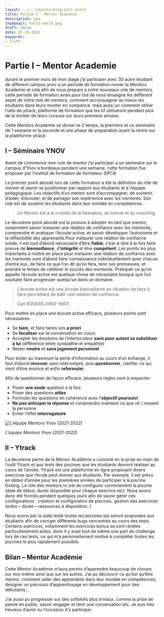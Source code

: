 ```yaml
---
layout: ../../layouts/blog-post.astro
title: Partie I – Mentor Academie
description: yea
thumbnail: hello-world.png
draft: false
date: 07-25-2022
keywords:
- Fluff
---
```


# Partie I – Mentor Academie

durant le premier mois de mon stage j’ai participer avec 30 autre etudiant de different campus ynov a un periode de formation nomer la Mentors Academie et cela afin de nous prepare a notre nouveaux role de mentors. cette periode de formation avais pour but de nous ensaigne les defferent aspet de notre role de mentors, comment accompagner au mieux les etudiants dans leurs monter en compence. mais aussi un comment utilise l’utils de ytrack, platforme de formation que les b1 utiliseront pendant plus de la moitier de leurs cursuse sur leurs premiere annees.

Cette Mentors Academie se divise ne 2 temps, la premiere et un seminaire de 1 semaine et la seconde et une phase de preparation avant la rentre sur la plateforme ytrack

## ****I – Séminaire YNOV****

Avent de commence mon role de mentor j’ai participer a un seminaire sur le campus d’Ynov a bordeaux pendant une semaine. cette formation fue proposer par l’institut de formation de formateur SIPCA

Le premier point abordé lors de cette formation a été la définition du rôle de mentor et savoir se positionner par rapport aux étudiants et à l’équipe pédagogique. Les objectifs d’un mentor sont d’accompagner, de soutenir, d’aider, d’écouter, et de partager son expérience avec les mentorés. Son role est de soutenir les étudiants dans leur montée en compétences.

> Un Mentor est à la croisée de la formation, du tutorat et du coaching.
> 

Le deuxième point abordé est la posture à adopter en tant que mentor, notamment savoir instaurer une relation de confiance avec les mentorés, comprendre et pratiquer l’écoute active, et savoir développer l’autonomie et la réflexibilité des apprenants.Pour instaurer une relation de confiance solide, il est tout d’abord nécessaire d’être **fiable**, c’est-à-dire à la fois faire preuve de **bienveillance**, d’**intégrité** et être **compétent**. Les points les plus importants à mettre en place pour instaurer une relation de confiance avec les mentorés sont d’abord faire connaissance individuellement avec chacun d’entre eux, de faire ce que l’on dit qu’on fera, tenir ses promesses, et prendre le temps de célébrer le succès des mentorés. Pratiquer ce qu’on appelle l’écoute active est quelque chose de nécessaire lorsque que l’on souhaite faire progresser quelqu’un dans un domaine.

> L’écoute active est une écoute bienveillante en situation de face à face permettant de bâtir une relation de confiance.
> 
> 
> Carl ROGERS (1902-1987)
> 

Pour mettre en place une écoute active efficace, plusieurs points sont nécessaires:

- Se **taire**, et faire taires ses **a priori**
- Se **focaliser** sur la conversation en cours
- Accepter les émotions de l’interlocuteur **sans pour autant se substituer à lui** (différence entre sympathie et empathie)
- Rester **neutre** et **sans jugement personnel**

Pour éviter au maximum la perte d’information au cours d’un échange, il faut d’abord **recevoir** sans intérrompre, puis **questionner**, clarifier ce qui vient d’être énoncé et enfin **reformuler**.

Afin de questionner de façon efficace, plusieurs règles sont à respecter:

- Poser **une seule** question à la fois
- Poser des questions **utiles**
- Formuler les questions en cohérence avec l’**objectif poursuivi**
- **Ne pas anticiper la réponse** et comprendre vraiment ce que vit / ressent la personne
- Eviter l’effet **interrogatoire**

![*L’équipe Mentors Ynov (2021-2022)*](Partie%20I%20%E2%80%93%20Mentor%20Academie%2081e7e27b13ad487abbfc334a950fd9f5/Untitled.png)

*L’équipe Mentors Ynov (2021-2022)*

## ****II – Ytrack****

La deuxieme partie de la Mentor Académie a consisté en la prise en main de l’outil Ytrack et aux tests des piscines que les étudiants devront réaliser au cours de l’année. Ytrack est une plateforme en ligne proposant divers exercices que l’école peut donner aux étudiants. Par exemple, il est prévu en début d’année pour les premières années de participer à la piscine Golang. Le rôle des mentors ici est de configurer correctement la piscine (date de début, durée disponible pour chaque exercice etc). Nous avons donc été formés pendant quelques jours afin de savoir gérer ces configurations : création et configuration de piscines, gestion des exercices (ordre – durée – ressources à disposition..)

Nous avons par la suite testé toutes les piscines qui seront proposées aux étudiants afin de corriger différents bugs rencontrés au cours des tests. Certains exercices, notamment les exercices bonus se sont révélés particulièrement ardus, donc il y avait tout de même une part de challenge lors de ces tests, ce qui m’a personellement motivé à compléter toutes les piscines le plus rapidement possible.

## ****Bilan – Mentor Académie****

Cette Mentor Académie m’aura permis d’apprendre beaucoup de choses sur moi-même ainsi que sur les autres. J’ai pu découvrir ce qu’est qu’être mentor, comment aider des apprenants dans leur montée en compétences, designer un parcours d’apprentissage en développement pour des débutants…

J’ai aussi pu progresser sur des softskills plus triviaux, comme la prise de parole en public, savoir engager et tenir une conversation etc. Je suis très heureux d’avoir eu l’occasion d’y participer.
